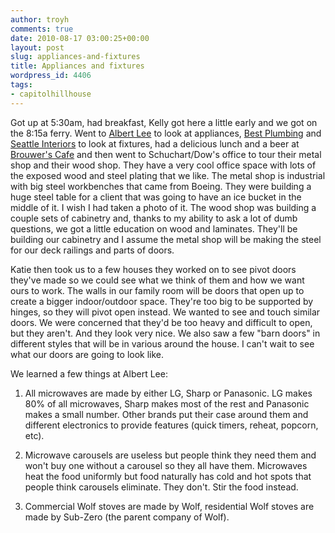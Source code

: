 ```yaml
---
author: troyh
comments: true
date: 2010-08-17 03:00:25+00:00
layout: post
slug: appliances-and-fixtures
title: Appliances and fixtures
wordpress_id: 4406
tags:
- capitolhillhouse
---
```


Got up at 5:30am, had breakfast, Kelly got here a little early and we got on the 8:15a ferry. Went to [Albert Lee](http://albertleeappliance.com/) to look at appliances, [Best Plumbing](http://www.bestplumbing.com/) and [Seattle Interiors](http://www.seattleinteriors.com/) to look at fixtures, had a delicious lunch and a beer at [Brouwer's Cafe](http://brouwerscafe.blogspot.com/) and then went to Schuchart/Dow's office to tour their metal shop and their wood shop. They have a very cool office space with lots of the exposed wood and steel plating that we like. The metal shop is industrial with big steel workbenches that came from Boeing. They were building a huge steel table for a client that was going to have an ice bucket in the middle of it. I wish I had taken a photo of it. The wood shop was building a couple sets of cabinetry and, thanks to my ability to ask a lot of dumb questions, we got a little education on wood and laminates. They'll be building our cabinetry and I assume the metal shop will be making the steel for our deck railings and parts of doors.

Katie then took us to a few houses they worked on to see pivot doors they've made so we could see what we think of them and how we want ours to work. The walls in our family room will be doors that open up to create a bigger indoor/outdoor space. They're too big to be supported by hinges, so they will pivot open instead. We wanted to see and touch similar doors. We were concerned that they'd be too heavy and difficult to open, but they aren't. And they look very nice. We also saw a few "barn doors" in different styles that will be in various around the house. I can't wait to see what our doors are going to look like.

<!-- more -->

We learned a few things at Albert Lee:

1. All microwaves are made by either LG, Sharp or Panasonic. LG makes 80% of all microwaves, Sharp makes most of the rest and Panasonic makes a small number. Other brands put their case around them and different electronics to provide features (quick timers, reheat, popcorn, etc).

2. Microwave carousels are useless but people think they need them and won't buy one without a carousel so they all have them. Microwaves heat the food uniformly but food naturally has cold and hot spots that people think carousels eliminate. They don't. Stir the food instead.

3. Commercial Wolf stoves are made by Wolf, residential Wolf stoves are made by Sub-Zero (the parent company of Wolf).
